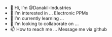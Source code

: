 - 👋 Hi, I’m @Danakil-Industries
- 👀 I’m interested in ... Electronic PPMs
- 🌱 I’m currently learning ...
- 💞️ I’m looking to collaborate on ...
- 📫 How to reach me ... Message me via github

<!---
Danakil-Industries/Danakil-Industries is a ✨ special ✨ repository because its `README.md` (this file) appears on your GitHub profile.
You can click the Preview link to take a look at your changes.
--->
